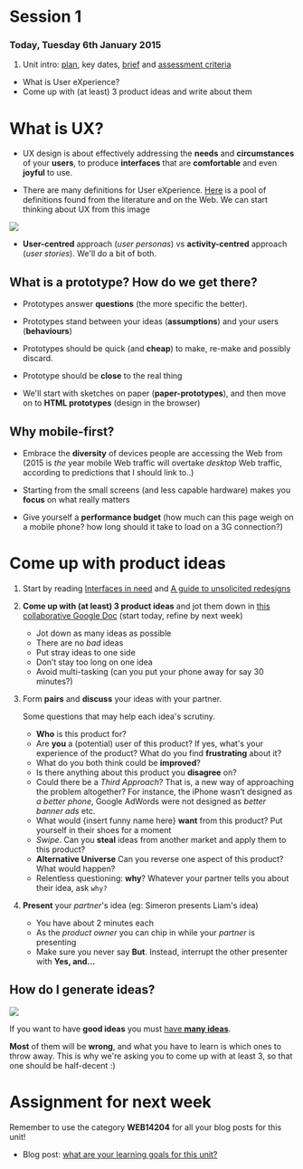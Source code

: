 # Session 1

### Today, Tuesday 6th January 2015

1. Unit intro: [plan](https://github.com/RavensbourneWebMedia/WEB14204#plan), key dates, [brief](https://github.com/RavensbourneWebMedia/WEB14204#brief) and [assessment criteria](https://github.com/RavensbourneWebMedia/WEB14204#assessment-criteria) 
* What is User eXperience?
* Come up with (at least) 3 product ideas and write about them


# What is UX?

* UX design is about effectively addressing the **needs** and **circumstances** of your **users**, to produce **interfaces** that are **comfortable** and even **joyful** to use.

* There are many definitions for User eXperience. [Here](http://www.allaboutux.org/ux-definitions) is a pool of definitions found from the literature and on the Web. We can start thinking about UX from this image

![](http://imgs.xkcd.com/comics/university_website.png)

* **User-centred** approach (*user personas*) vs **activity-centred** approach (*user stories*). We'll do a bit of both.


## What is a prototype? How do we get there?

* Prototypes answer **questions** (the more specific the better).

* Prototypes stand between your ideas (**assumptions**) and your users (**behaviours**)

* Prototypes should be quick (and **cheap**) to make, re-make and possibly discard.

* Prototype should be **close** to the real thing

* We'll start with sketches on paper (**paper-prototypes**), and then move on to **HTML prototypes** (design in the browser)


## Why mobile-first?

* Embrace the **diversity** of devices people are accessing the Web from (2015 is *the* year mobile Web traffic will overtake *desktop* Web traffic, according to predictions that I should link to..)

* Starting from the small screens (and less capable hardware) makes you **focus** on what really matters

* Give yourself a **performance budget** (how much can this page weigh on a mobile phone? how long should it take to load on a 3G connection?)



# Come up with product ideas

1. Start by reading [Interfaces in need](https://medium.com/@gbks/interfaces-in-need-fa21105102c6) and [A guide to unsolicited redesigns](http://www.welcomebrand.co.uk/thoughts/the-designers-guide-to-unsolicited-redesigns/)

2. **Come up with (at least) 3 product ideas** and jot them down in [this collaborative Google Doc](https://docs.google.com/document/d/1uvH4DzJyyMGLhlRfwow58k96xDwcw6ZX--RoUhqB928/edit?usp=sharing) (start today, refine by next week)

	* Jot down as many ideas as possible 
	* There are no *bad* ideas 
	* Put stray ideas to one side 
	* Don’t stay too long on one idea
	* Avoid multi-tasking (can you put your phone away for say 30 minutes?)


3. Form **pairs** and **discuss** your ideas with your partner.

	Some questions that may help each idea's scrutiny.

	* **Who** is this product for? 
	* Are **you** a (potential) user of this product? If yes, what's your experience of the product? What do you find **frustrating** about it?
	* What do you both think could be **improved**? 
	* Is there anything about this product you **disagree** on?
	* Could there be a *Third Approach*? That is, a new way of approaching the problem altogether? For instance, the iPhone wasn’t designed as *a better phone*, Google AdWords were not designed as *better banner ads* etc. 
	* What would {insert funny name here} **want** from this product? Put yourself in their shoes for a moment
	* *Swipe*. Can you **steal** ideas from another market and apply them to this product?
	* **Alternative Universe** Can you reverse one aspect of this product? What would happen?
	* Relentless questioning: **why**? Whatever your partner tells you about their idea, ask `why?` 
	

4. **Present** your *partner*'s idea (eg: Simeron presents Liam's idea)

	* You have about 2 minutes each
	* As the *product owner* you can chip in while your *partner* is presenting
	* Make sure you never say **But**. Instead, interrupt the other presenter with **Yes, and...**


## How do I generate ideas?

![](http://frankchimero.com/assets/ideas.gif)

If you want to have **good ideas** you must [have **many ideas**](https://medium.com/founder-stories/9bd554bedce0).

**Most** of them will be **wrong**, and what you have to learn is which ones to throw away. This is why we're asking you to come up with at least 3, so that one should be half-decent :)



# Assignment for next week

Remember to use the category **WEB14204** for all your blog posts for this unit!

* Blog post: [what are your learning goals for this unit?](https://github.com/RavensbourneWebMedia/Blogging/blob/master/what-are-my-learning-goals.md)